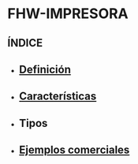 # FHW-IMPRESORA
## ÍNDICE
* ## [Definición](Definicion_impresoras.md) 
* ## [Características](Caracteristicas_impresora.md)
* ## Tipos
* ## [Ejemplos comerciales](Ejemplos_impresora.md)
